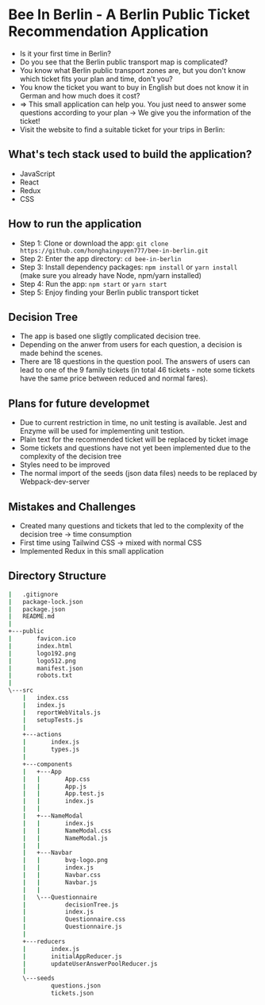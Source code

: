 # Bee In Berlin - A Berlin Public Ticket Recommendation Application

- Is it your first time in Berlin?
- Do you see that the Berlin public transport map is complicated?
- You know what Berlin public transport zones are, but you don't know which ticket fits your plan and time, don't you?
- You know the ticket you want to buy in English but does not know it in German and how much does it cost?
- => This small application can help you. You just need to answer some questions according to your plan -> We give you the information of the ticket!
- Visit the website to find a suitable ticket for your trips in Berlin:

## What's tech stack used to build the application?

- JavaScript
- React
- Redux
- CSS

## How to run the application

- Step 1: Clone or download the app: `git clone https://github.com/honghainguyen777/bee-in-berlin.git`
- Step 2: Enter the app directory: `cd bee-in-berlin`
- Step 3: Install dependency packages: `npm install` or `yarn install` (make sure you already have Node, npm/yarn installed)
- Step 4: Run the app: `npm start` or `yarn start`
- Step 5: Enjoy finding your Berlin public transport ticket

## Decision Tree

- The app is based one sligtly complicated decision tree.
- Depending on the anwer from users for each question, a decision is made behind the scenes.
- There are 18 questions in the question pool. The answers of users can lead to one of the 9 family tickets (in total 46 tickets - note some tickets have the same price between reduced and normal fares).

## Plans for future developmet

- Due to current restriction in time, no unit testing is available. Jest and Enzyme will be used for implementing unit testion.
- Plain text for the recommended ticket will be replaced by ticket image
- Some tickets and questions have not yet been implemented due to the complexity of the decision tree
- Styles need to be improved
- The normal import of the seeds (json data files) needs to be replaced by Webpack-dev-server

## Mistakes and Challenges

- Created many questions and tickets that led to the complexity of the decision tree -> time consumption
- First time using Tailwind CSS -> mixed with normal CSS
- Implemented Redux in this small application

## Directory Structure

```bash
|   .gitignore
|   package-lock.json
|   package.json
|   README.md
|
+---public
|       favicon.ico
|       index.html
|       logo192.png
|       logo512.png
|       manifest.json
|       robots.txt
|
\---src
    |   index.css
    |   index.js
    |   reportWebVitals.js
    |   setupTests.js
    |
    +---actions
    |       index.js
    |       types.js
    |
    +---components
    |   +---App
    |   |       App.css
    |   |       App.js
    |   |       App.test.js
    |   |       index.js
    |   |
    |   +---NameModal
    |   |       index.js
    |   |       NameModal.css
    |   |       NameModal.js
    |   |
    |   +---Navbar
    |   |       bvg-logo.png
    |   |       index.js
    |   |       Navbar.css
    |   |       Navbar.js
    |   |
    |   \---Questionnaire
    |           decisionTree.js
    |           index.js
    |           Questionnaire.css
    |           Questionnaire.js
    |
    +---reducers
    |       index.js
    |       initialAppReducer.js
    |       updateUserAnswerPoolReducer.js
    |
    \---seeds
            questions.json
            tickets.json
```
